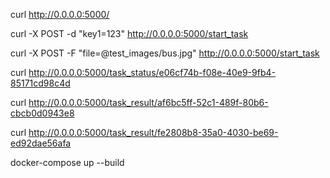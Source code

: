 
curl http://0.0.0.0:5000/

curl -X POST -d "key1=123" http://0.0.0.0:5000/start_task


curl -X POST -F "file=@test_images/bus.jpg" http://0.0.0.0:5000/start_task

curl http://0.0.0.0:5000/task_status/e06cf74b-f08e-40e9-9fb4-85171cd98c4d

curl http://0.0.0.0:5000/task_result/af6bc5ff-52c1-489f-80b6-cbcb0d0943e8


curl http://0.0.0.0:5000/task_result/fe2808b8-35a0-4030-be69-ed92dae56afa


docker-compose up --build